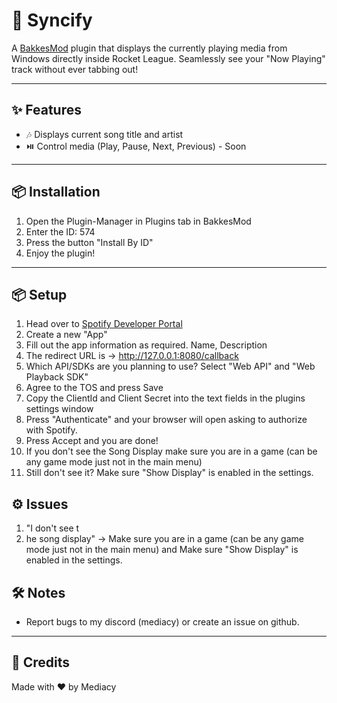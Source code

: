 # 🎵 Syncify

A [BakkesMod](https://bakkesmod.com/) plugin that displays the currently playing media from Windows directly inside Rocket League. Seamlessly see your "Now Playing" track without ever tabbing out!

---

## ✨ Features

- 🎶 Displays current song title and artist
- ⏯️ Control media (Play, Pause, Next, Previous) - Soon

---

## 📦 Installation

1. Open the Plugin-Manager in Plugins tab in BakkesMod
2. Enter the ID: 574
3. Press the button "Install By ID"
4. Enjoy the plugin!

---

## 📦 Setup

1. Head over to [Spotify Developer Portal](https://developer.spotify.com/dashboard)
2. Create a new "App"
3. Fill out the app information as required. Name, Description
4. The redirect URL is -> http://127.0.0.1:8080/callback
5. Which API/SDKs are you planning to use? Select "Web API" and "Web Playback SDK"
6. Agree to the TOS and press Save
7. Copy the ClientId and Client Secret into the text fields in the plugins settings window
8. Press "Authenticate" and your browser will open asking to authorize with Spotify.
9. Press Accept and you are done!
10. If you don't see the Song Display make sure you are in a game (can be any game mode just not in the main menu)
11. Still don't see it? Make sure "Show Display" is enabled in the settings.

## ⚙ Issues
1. "I don't see t
2. he song display" -> Make sure you are in a game (can be any game mode just not in the main menu) and Make sure "Show Display" is enabled in the settings.

## 🛠️ Notes

- Report bugs to my discord (mediacy) or create an issue on github.

---

## 🔗 Credits

Made with ❤️ by Mediacy
